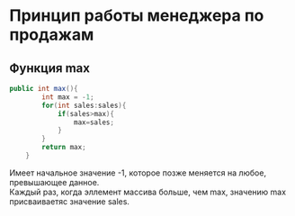 
# Принцип работы менеджера по продажам

## Функция max 

```java
public int max(){
        int max = -1;
        for(int sales:sales){
            if(sales>max){
                max=sales;
            }
        }
        return max;
    }
```
Имеет начальное значение -1, которое позже меняется на любое, превышающее данное.  
Каждый раз, когда эллемент массива больше, чем max, значению max присваиваетяс значение sales.   
